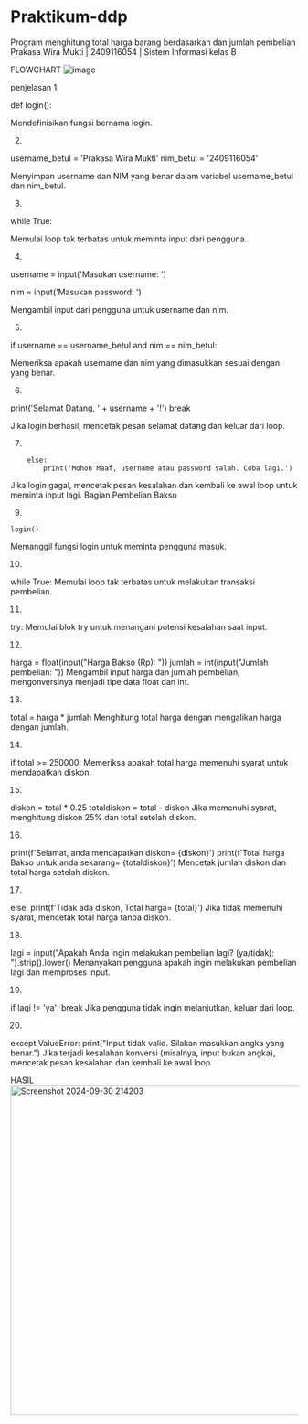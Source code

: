 # Praktikum-ddp

Program menghitung total harga barang berdasarkan dan jumlah pembelian
Prakasa Wira Mukti | 2409116054 | Sistem Informasi kelas B

FLOWCHART
![image](https://github.com/user-attachments/assets/e3698154-b5a4-4a0c-9787-e39a2455c7cd)

penjelasan
1.

def login():

Mendefinisikan fungsi bernama login.

2.

username_betul = 'Prakasa Wira Mukti'
nim_betul = '2409116054'

Menyimpan username dan NIM yang benar dalam variabel username_betul dan nim_betul.

3.

 while True:
 
 Memulai loop tak terbatas untuk meminta input dari pengguna.

4.

username = input('Masukan username: ')

nim = input('Masukan password: ')

Mengambil input dari pengguna untuk username dan nim.

5. 

if username == username_betul and nim == nim_betul:

Memeriksa apakah username dan nim yang dimasukkan sesuai dengan yang benar.

6.

  print('Selamat Datang, ' + username + '!')
            break  
            
Jika login berhasil, mencetak pesan selamat datang dan keluar dari loop.

7.

        else:
            print('Mohon Maaf, username atau password salah. Coba lagi.')
Jika login gagal, mencetak pesan kesalahan dan kembali ke awal loop untuk meminta input lagi.
Bagian Pembelian Bakso

9.

    login()
Memanggil fungsi login untuk meminta pengguna masuk.

10.

while True:
Memulai loop tak terbatas untuk melakukan transaksi pembelian.

11.

try:
Memulai blok try untuk menangani potensi kesalahan saat input.

12.

 harga = float(input("Harga Bakso (Rp): "))
 jumlah = int(input("Jumlah pembelian: "))
Mengambil input harga dan jumlah pembelian, mengonversinya menjadi tipe data float dan int.

13.

total = harga * jumlah
Menghitung total harga dengan mengalikan harga dengan jumlah.

14.

if total >= 250000:
Memeriksa apakah total harga memenuhi syarat untuk mendapatkan diskon.

15.

diskon = total * 0.25
totaldiskon = total - diskon
Jika memenuhi syarat, menghitung diskon 25% dan total setelah diskon.

16.

 print(f'Selamat, anda mendapatkan diskon= {diskon}')
 print(f'Total harga Bakso untuk anda sekarang= {totaldiskon}')
Mencetak jumlah diskon dan total harga setelah diskon.

17.

 else:
     print(f'Tidak ada diskon, Total harga= {total}')
Jika tidak memenuhi syarat, mencetak total harga tanpa diskon.

18.

 lagi = input("Apakah Anda ingin melakukan pembelian lagi? (ya/tidak): ").strip().lower()
Menanyakan pengguna apakah ingin melakukan pembelian lagi dan memproses input.

19.

if lagi != 'ya':
break
Jika pengguna tidak ingin melanjutkan, keluar dari loop.

20.

except ValueError:
print("Input tidak valid. Silakan masukkan angka yang benar.")
Jika terjadi kesalahan konversi (misalnya, input bukan angka), mencetak pesan kesalahan dan kembali ke awal loop.

HASIL 
<img width="577" alt="Screenshot 2024-09-30 214203" src="https://github.com/user-attachments/assets/b6bc278d-b2e3-4857-9e6b-a717c42a7a2f">
    

